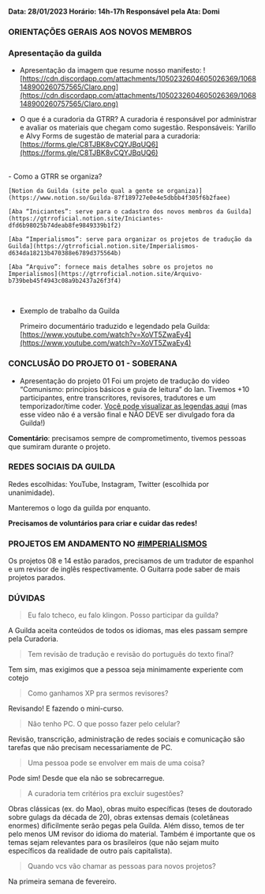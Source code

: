 **Data: 28/01/2023
Horário: 14h-17h
Responsável pela Ata: Domi**

### ORIENTAÇÕES GERAIS AOS NOVOS MEMBROS

### Apresentação da guilda
-   Apresentação da imagem que resume nosso manifesto:
   ![https://cdn.discordapp.com/attachments/1050232604605026369/1068148900260757565/Claro.png](https://cdn.discordapp.com/attachments/1050232604605026369/1068148900260757565/Claro.png)

-   O que é a curadoria da GTRR?
A curadoria é responsável por administrar e avaliar os materiais que chegam como sugestão.
Responsáveis: Yarillo e Alvy
Forms de sugestão de material para a curadoria: [](https://forms.gle/C8TJBK8vCQYJBqUQ6)[https://forms.gle/C8TJBK8vCQYJBqUQ6](https://forms.gle/C8TJBK8vCQYJBqUQ6)
<br>
-   Como a GTRR se organiza?
    
    [Notion da Guilda (site pelo qual a gente se organiza)](https://www.notion.so/Guilda-87f189727e0e4e5dbbb4f305f6b2faee)
    
    [Aba “Iniciantes”: serve para o cadastro dos novos membros da Guilda](https://gtrroficial.notion.site/Iniciantes-dfd6b98025b74deab8fe9849339b1f2)
    
    [Aba “Imperialismos”: serve para organizar os projetos de tradução da Guilda](https://gtrroficial.notion.site/Imperialismos-d634da18213b470388e6789d375564b)
    
    [Aba “Arquivo”: fornece mais detalhes sobre os projetos no Imperialismos](https://gtrroficial.notion.site/Arquivo-b739beb45f4943c08a9b2437a26f3f4)

<br>

-   Exemplo de trabalho da Guilda
    
    Primeiro documentário traduzido e legendado pela Guilda: [](https://www.youtube.com/watch?v=XoVT5ZwaEy4)[https://www.youtube.com/watch?v=XoVT5ZwaEy4](https://www.youtube.com/watch?v=XoVT5ZwaEy4)

### CONCLUSÃO DO PROJETO 01 - SOBERANA

-   Apresentação do projeto 01
Foi um projeto de tradução do vídeo “Comunismo: princípios básicos e guia de leitura” do Ian.
Tivemos +10 participantes, entre transcritores, revisores, tradutores e um temporizador/time coder.
[Você pode visualizar as legendas aqui](https://www.youtube.com/watch?v=1D7H7NiRC9I) (mas esse vídeo não é a versão final e NÃO DEVE ser divulgado fora da Guilda!)

**Comentário**: precisamos sempre de comprometimento, tivemos pessoas que sumiram durante o projeto.

### REDES SOCIAIS DA GUILDA

Redes escolhidas: YouTube, Instagram, Twitter (escolhida por unanimidade).

Manteremos o logo da guilda por enquanto.

**Precisamos de voluntários para criar e cuidar das redes!**

### PROJETOS EM ANDAMENTO NO [**#IMPERIALISMOS**](https://www.notion.so/Imperialismos-d634da18213b470388e6789d375564b3)

Os projetos 08 e 14 estão parados, precisamos de um tradutor de espanhol e um revisor de inglês respectivamente. O Guitarra pode saber de mais projetos parados.

### DÚVIDAS

> Eu falo tcheco, eu falo klingon. Posso participar da guilda?

A Guilda aceita conteúdos de todos os idiomas, mas eles passam sempre pela Curadoria.

> Tem revisão de tradução e revisão do português do texto final?

Tem sim, mas exigimos que a pessoa seja minimamente experiente com cotejo

> Como ganhamos XP pra sermos revisores?

Revisando! E fazendo o mini-curso.

> Não tenho PC. O que posso fazer pelo celular?

Revisão, transcrição, administração de redes sociais e comunicação são tarefas que não precisam necessariamente de PC.

> Uma pessoa pode se envolver em mais de uma coisa?

Pode sim! Desde que ela não se sobrecarregue.

> A curadoria tem critérios pra excluir sugestões?

Obras clássicas (ex. do Mao), obras muito específicas (teses de doutorado sobre gulags da década de 20), obras extensas demais (coletâneas enormes) dificilmente serão pegas pela Guilda. Além disso, temos de ter pelo menos UM revisor do idioma do material. Também é importante que os temas sejam relevantes para os brasileiros (que não sejam muito específicos da realidade de outro país capitalista).

> Quando vcs vão chamar as pessoas para novos projetos?

Na primeira semana de fevereiro.